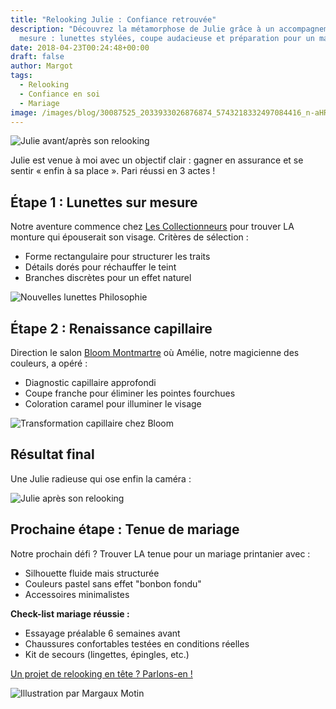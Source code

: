 ```yaml
---
title: "Relooking Julie : Confiance retrouvée"
description: "Découvrez la métamorphose de Julie grâce à un accompagnement sur
  mesure : lunettes stylées, coupe audacieuse et préparation pour un mariage."
date: 2018-04-23T00:24:48+00:00
draft: false
author: Margot
tags:
  - Relooking
  - Confiance en soi
  - Mariage
image: /images/blog/30087525_2033933026876874_5743218332497084416_n-aHR0cHM6.jpg
---
```

![Julie avant/après son relooking](/images/blog/30078763_228849071184859_8250347990514925568_n-aHR0cHM6.jpg)

Julie est venue à moi avec un objectif clair : gagner en assurance et se sentir « enfin à sa place ». Pari réussi en 3 actes !

## Étape 1 : Lunettes sur mesure

Notre aventure commence chez [Les Collectionneurs](https://www.beaugrenelle-paris.com/boutiques/les-collectionneurs) pour trouver LA monture qui épouserait son visage. Critères de sélection :

* Forme rectangulaire pour structurer les traits
* Détails dorés pour réchauffer le teint
* Branches discrètes pour un effet naturel

![Nouvelles lunettes Philosophie](/images/blog/30078763_228849071184859_8250347990514925568_n-aHR0cHM6.jpg)

## Étape 2 : Renaissance capillaire

Direction le salon [Bloom Montmartre](https://www.facebook.com/bloommontmartre/) où Amélie, notre magicienne des couleurs, a opéré :

* Diagnostic capillaire approfondi
* Coupe franche pour éliminer les pointes fourchues
* Coloration caramel pour illuminer le visage

![Transformation capillaire chez Bloom](/images/blog/10_1526834296385-aHR0cHM6.jpg)

## Résultat final

Une Julie radieuse qui ose enfin la caméra :

![Julie après son relooking](/images/blog/20893371brigitte-bardot-4-jpg-aHR0cHM6.jpg)

## Prochaine étape : Tenue de mariage

Notre prochain défi ? Trouver LA tenue pour un mariage printanier avec :

* Silhouette fluide mais structurée
* Couleurs pastel sans effet "bonbon fondu"
* Accessoires minimalistes

**Check-list mariage réussie :**

* Essayage préalable 6 semaines avant
* Chaussures confortables testées en conditions réelles
* Kit de secours (lingettes, épingles, etc.)

[Un projet de relooking en tête ? Parlons-en !](https://margotrelooking.wordpress.com/a-propos/)

![Illustration par Margaux Motin](/images/blog/1022635-photo-non-datee-de-l-ancienne-ministre-de-la-sante-simone-veil-aHR0cHM6.jpg)

